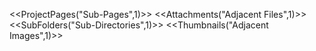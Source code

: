 <<ProjectPages("Sub-Pages",1)>> 
<<Attachments("Adjacent Files",1)>> 
<<SubFolders("Sub-Directories",1)>>
<<Thumbnails("Adjacent Images",1)>>
